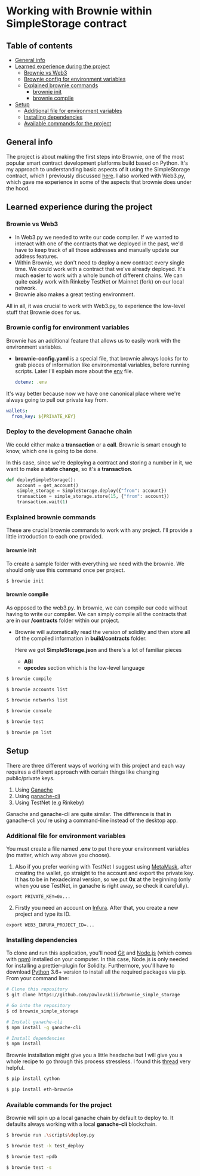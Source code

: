 # Working with Brownie within SimpleStorage contract

## Table of contents

- [General info](#general-info)
- [Learned experience during the project](#learned-experience-during-the-project)
  - [Brownie vs Web3](#brownie-vs-web3)
  - [Brownie config for environment variables](#brownie-config-for-environment-variables)
  - [Explained brownie commands](#explained-brownie-commands)
    - [brownie init](#brownie-init)
    - [brownie compile](#brownie-compile)
- [Setup](#setup)
  - [Additional file for environment variables](#additional-file-for-environment-variables)
  - [Installing dependencies](#installing-dependencies)
  - [Available commands for the project](#available-commands-for-the-project)

## General info

The project is about making the first steps into Brownie, one of the most popular smart contract development platforms build based on Python. It's my approach to understanding basic aspects of it using the SimpleStorage contract, which I previously discussed [here](https://github.com/pawlovskiii/web3_simple_storage). I also worked with Web3.py, which gave me experience in some of the aspects that brownie does under the hood.

## Learned experience during the project

### Brownie vs Web3

- In Web3.py we needed to write our code compiler. If we wanted to interact with one of the contracts that we deployed in the past, we'd have to keep track of all those addresses and manually update our address features.
- Within Brownie, we don't need to deploy a new contract every single time. We could work with a contract that we've already deployed. It's much easier to work with a whole bunch of different chains. We can quite easily work with Rinkeby TestNet or Mainnet (fork) on our local network.
- Brownie also makes a great testing environment.

All in all, it was crucial to work with Web3.py, to experience the low-level stuff that Brownie does for us.

### Brownie config for environment variables

Brownie has an additional feature that allows us to easily work with the environment variables.

- **brownie-config.yaml** is a special file, that brownie always looks for to grab pieces of information like environmental variables, before running scripts. Later I'll explain more about the [env](#additional-file-for-environment-variables) file.

  ```yaml
  dotenv: .env
  ```

It's way better because now we have one canonical place where we're always going to pull our private key from.

```yaml
wallets:
  from_key: ${PRIVATE_KEY}
```

### Deploy to the development Ganache chain

We could either make a **transaction** or a **call**. Brownie is smart enough to know, which one is going to be done.

In this case, since we're deploying a contract and storing a number in it, we want to make a **state change**, so it's a **transaction**.

```python
def deploySimpleStorage():
    account = get_account()
    simple_storage = SimpleStorage.deploy({"from": account})
    transaction = simple_storage.store(15, {"from": account})
    transaction.wait(1)
```

### Explained brownie commands

These are crucial brownie commands to work with any project. I'll provide a little introduction to each one provided.

#### brownie init

To create a sample folder with everything we need with the brownie. We should only use this command once per project.

```bash
$ brownie init
```

#### brownie compile

As opposed to the web3.py. In brownie, we can compile our code without having to write our compiler. We can simply compile all the contracts that are in our **/contracts** folder within our project.

- Brownie will automatically read the version of solidity and then store all of the compiled information in **build/contracts** folder.

  Here we got **SimpleStorage.json** and there's a lot of familiar pieces

  - **ABI**
  - **opcodes** section which is the low-level language

```bash
$ brownie compile
```

```bash
$ brownie accounts list
```

```bash
$ brownie networks list
```

```bash
$ brownie console
```

```bash
$ brownie test
```

```bash
$ brownie pm list
```

## Setup

There are three different ways of working with this project and each way requires a different approach with certain things like changing public/private keys.

1. Using [Ganache](https://trufflesuite.com/ganache/index.html)
2. Using [ganache-cli](https://www.npmjs.com/package/ganache-cli)
3. Using TestNet (e.g Rinkeby)

Ganache and ganache-cli are quite similar. The difference is that in ganache-cli you're using a command-line instead of the desktop app.

### Additional file for environment variables

You must create a file named **.env** to put there your environment variables (no matter, which way above you choose).

1. Also if you prefer working with TestNet I suggest using [MetaMask](https://metamask.io/), after creating the wallet, go straight to the account and export the private key. It has to be in hexadecimal version, so we put **0x** at the beginning (only when you use TestNet, in ganache is right away, so check it carefully).

```
export PRIVATE_KEY=0x...
```

2. Firstly you need an account on [Infura](https://infura.io/). After that, you create a new project and type its ID.

```
export WEB3_INFURA_PROJECT_ID=...
```

### Installing dependencies

To clone and run this application, you'll need [Git](https://git-scm.com) and [Node.js](https://nodejs.org/en/download/) (which comes with [npm](http://npmjs.com)) installed on your computer. In this case, Node.js is only needed for installing a prettier-plugin for Solidity. Furthermore, you'll have to download [Python](https://www.python.org/downloads/) 3.6+ version to install all the required packages via pip. From your command line:

```bash
# Clone this repository
$ git clone https://github.com/pawlovskiii/brownie_simple_storage

# Go into the repository
$ cd brownie_simple_storage

# Install ganache-cli
$ npm install -g ganache-cli

# Install dependencies
$ npm install
```

Brownie installation might give you a little headache but I will give you a whole recipe to go through this process stressless. I found this [thread](https://stackoverflow.com/questions/69679343/pipx-failed-to-build-packages) very helpful.

```bash
$ pip install cython

$ pip install eth-brownie
```

### Available commands for the project

Brownie will spin up a local ganache chain by default to deploy to. It defaults always working with a local **ganache-cli** blockchain.

```bash
$ brownie run .\scripts\deploy.py
```

```bash
$ brownie test -k test_deploy

$ brownie test —pdb

$ brownie test -s

```
